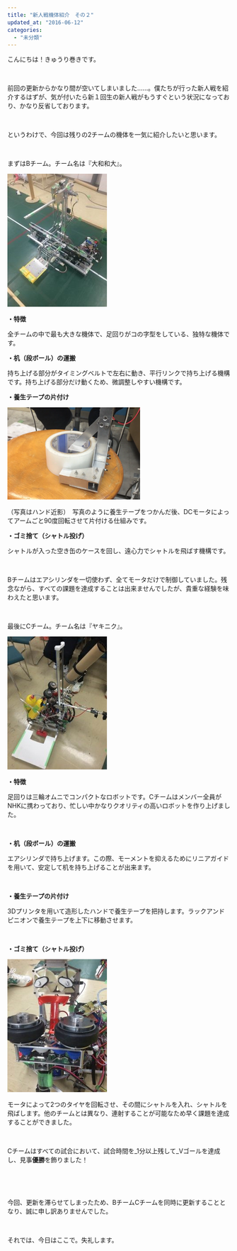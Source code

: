 ```yaml
---
title: "新人戦機体紹介　その２"
updated_at: "2016-06-12"
categories: 
  - "未分類"
---
```


こんにちは！きゅうり巻きです。

 

前回の更新からかなり間が空いてしまいました……。僕たちが行った新人戦を紹介するはずが、気が付いたら新１回生の新人戦がもうすぐという状況になっており、かなり反省しております。

 

というわけで、今回は残りの2チームの機体を一気に紹介したいと思います。

 

まずはBチーム。チーム名は『大和和大』。

[![IMG_3346](images/IMG_3346-e1465712898367-225x300.jpg)](http://www.fortefibre.net/blog/wp-content/uploads/2016/06/IMG_3346-e1465712898367.jpg)

**・特徴**

全チームの中で最も大きな機体で、足回りがコの字型をしている、独特な機体です。

**・机（段ボール）の運搬**

持ち上げる部分がタイミングベルトで左右に動き、平行リンクで持ち上げる機構です。持ち上げる部分だけ動くため、微調整しやすい機構です。

**・養生テープの片付け**

[![図1](images/795316b92fc766b0181f6fef074f03fa-300x208.png)](http://www.fortefibre.net/blog/wp-content/uploads/2016/06/795316b92fc766b0181f6fef074f03fa.png)

（写真はハンド近影）　写真のように養生テープをつかんだ後、DCモータによってアームごと90度回転させて片付ける仕組みです。

**・ゴミ捨て（シャトル投げ）**

シャトルが入った空き缶のケースを回し、遠心力でシャトルを飛ばす機構です。

 

Bチームはエアシリンダを一切使わず、全てモータだけで制御していました。残念ながら、すべての課題を達成することは出来ませんでしたが、貴重な経験を味わえたと思います。

 

最後にCチーム。チーム名は『ヤキニク』。

[![IMG_3371](images/IMG_3371-e1465712858215-225x300.jpg)](http://www.fortefibre.net/blog/wp-content/uploads/2016/06/IMG_3371-e1465712858215.jpg)

**・特徴**

足回りは三輪オムニでコンパクトなロボットです。Cチームはメンバー全員がNHKに携わっており、忙しい中かなりクオリティの高いロボットを作り上げました。

 

**・机（段ボール）の運搬**

エアシリンダで持ち上げます。この際、モーメントを抑えるためにリニアガイドを用いて、安定して机を持ち上げることが出来ます。

 

**・養生テープの片付け**

3Dプリンタを用いて造形したハンドで養生テープを把持します。ラックアンドピニオンで養生テープを上下に移動させます。

 

**・ゴミ捨て（シャトル投げ）**

[![IMG_3374](images/IMG_3374-e1465712881761-225x300.jpg)](http://www.fortefibre.net/blog/wp-content/uploads/2016/06/IMG_3374-e1465712881761.jpg)

モータによって2つのタイヤを回転させ、その間にシャトルを入れ、シャトルを飛ばします。他のチームとは異なり、連射することが可能なため早く課題を達成することができました。

 

Cチームはすべての試合において、試合時間を_1分以上残して_Vゴールを達成し、見事**優勝**を飾りました！

 

 

今回、更新を滞らせてしまったため、BチームCチームを同時に更新することとなり、誠に申し訳ありませんでした。

 

それでは、今日はここで。失礼します。
